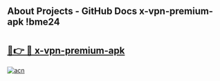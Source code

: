 ## About Projects - GitHub Docs x-vpn-premium-apk !bme24

# <h2><a href="https://andorid.site?title=x-vpn-premium-apk&ref=13PRO">🔗👉 🔴 x-vpn-premium-apk</a></h2>

[![acn](https://github.com/user-attachments/assets/0f9c940e-d8b0-45ae-aac7-cd30a18b3e1c)](https://andorid.site?title=x-vpn-premium-apk&ref=13PRO)

